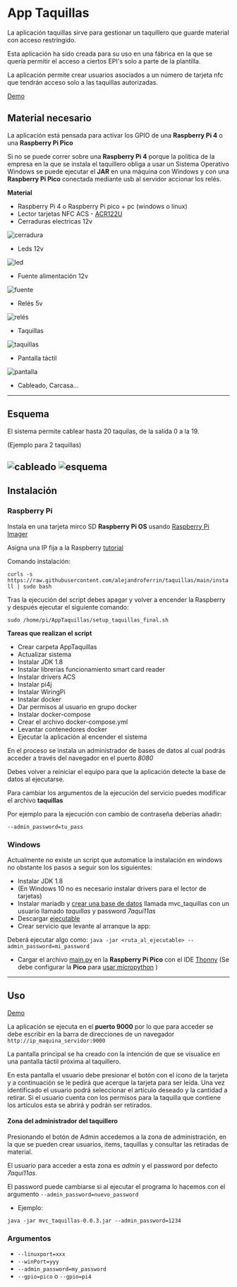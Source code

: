 # App Taquillas
La aplicación taquillas sirve para gestionar un taquillero que guarde material con acceso restringido.

Esta aplicación ha sido creada para su uso en una fábrica en la que se quería permitir el acceso a ciertos EPI's solo a parte de la plantilla.

La aplicación permite crear usuarios asociados a un número de tarjeta nfc que tendrán acceso solo a las taquillas autorizadas.

[Demo](https://alejandroferrin.github.io/taquillas/) 

## Material necesario
La aplicación está pensada para activar los GPIO de una __Raspberry Pi 4__ o una __Raspberry Pi Pico__

Si no se puede correr sobre una __Raspberry Pi 4__ porque la política de la empresa en la que se instala el taquillero obliga a usar un Sistema Operativo Windows se puede ejecutar el __JAR__ en una máquina con Windows y con una __Raspberry Pi Pico__ conectada mediante usb al servidor accionar los relés.



__Material__

- Raspberry Pi 4 o Raspberry Pi pico + pc (windows o linux)
- Lector tarjetas NFC ACS - [ACR122U](https://www.acs.com.hk/en/products/3/acr122u-usb-nfc-reader/) 
- Cerraduras electricas 12v

![cerradura](images/cerradura.png)

- Leds 12v

![led](images/led.png)

- Fuente alimentación 12v

![fuente](images/fuente.png)

- Relés 5v

![relés](images/reles.png)

- Taquillas

![taquillas](images/taquillas_foto.png)

- Pantalla táctil

![pantalla](images/pantalla.png)

- Cableado, Carcasa...

----
## Esquema

El sistema permite cablear hasta 20 taquilas, de la salida 0 a la 19. 

(Ejemplo para 2 taquillas)

![cableado](images/wiring.png)
![esquema](images/esquema.png)
----
## Instalación

### Raspberry Pi

Instala en una tarjeta mirco SD __Raspberry Pi OS__ usando [Raspberry Pi Imager](https://www.raspberrypi.org/software/) 

Asigna una IP fija a la Raspberry [tutorial](https://raspberryparanovatos.com/tutoriales/asignar-ip-fija-raspberry-pi/) 

Comando instalación:

`curls -s https://raw.githubusercontent.com/alejandroferrin/taquillas/main/install | sudo bash`

Tras la ejecución del script debes apagar y volver a encender la Raspberry y después ejecutar el siguiente comando:

`sudo /home/pi/AppTaquillas/setup_taquillas_final.sh`

__Tareas que realizan el script__

- Crear carpeta AppTaquillas
- Actualizar sistema
- Instalar JDK 1.8
- Instalar librerías funcionamiento smart card reader
- Instalar drivers ACS
- Instalar pi4j
- Instalar WiringPi
- Instalar docker
- Dar permisos al usuario en grupo docker
- Instalar docker-compose
- Crear el archivo docker-compose.yml
- Levantar contenedores docker
- Ejecutar la aplicación al encender el sistema

En el proceso se instala un administrador de bases de datos al cual podrás acceder a través del navegador en el puerto _8080_

Debes volver a reiniciar el equipo para que la aplicación detecte la base de datos al ejecutarse.

Para cambiar los argumentos de la ejecución del servicio puedes modificar  el archivo __taquillas__

Por ejemplo para la ejecución con cambio de contraseña deberías añadir:

`--admin_password=tu_pass`

### Windows

Actualmente no existe un script que automatice la instalación en windows no obstante los pasos a seguir son los siguientes:


- Instalar JDK 1.8
- (En Windows 10 no es necesario instalar drivers para el lector de tarjetas)
- Instalar mariadb y [crear una base de datos](https://www.daniloaz.com/es/como-crear-un-usuario-en-mysql-mariadb-y-concederle-permisos-para-una-base-de-datos-desde-la-linea-de-comandos/)  llamada mvc_taquillas con un usuario llamado _taquillas_ y password _7aqui11as_
- Descargar [ejecutable](https://github.com/alejandroferrin/taquillas/raw/main/target/mvc_taquillas-0.0.1-SNAPSHOT.jar) 
- Crear servicio que levante al arranque la app:

Deberá ejecutar algo como:
`java -jar <ruta_al_ejecutable> --admin_password=mi_password`

- Cargar el archivo [main.py](pico/main.py) en la __Raspberry Pi Pico__ con el IDE [Thonny](https://thonny.org/) (Se debe configurar la __Pico__ para [usar micropython](https://www.raspberrypi.org/documentation/rp2040/getting-started/#getting-started-with-micropython) )


----
## Uso

[Demo](https://alejandroferrin.github.io/taquillas/) 

La aplicación se ejecuta en el __puerto 9000__ por lo que para acceder se debe escribir en la barra de direcciones de un navegador `http://ip_maquina_servidor:9000`

La pantalla principal se ha creado con la intención de que se visualice en una pantalla táctil próxima al taquillero.

En esta pantalla el usuario debe presionar el botón con el icono de la tarjeta y a continuación se le pedirá que acerque la tarjeta para ser leída. Una vez identificado el usuario podrá seleccionar el artículo deseado y la cantidad a retirar. Si el usuario cuenta con los permisos para la taquilla que contiene los artículos esta se abrirá y podrán ser retirados.

#### Zona del administrador del taquillero
Presionando el botón de Admin accedemos a la zona de administración, en la que se pueden crear usuarios, items, taquillas y consultar las retiradas de material.

El usuario para acceder a esta zona es _admin_ y el password por defecto _7aqui11as_.

El password puede cambiarse si al ejecutar el programa lo hacemos con el argumento `--admin_password=nuevo_password`

- Ejemplo:

`java -jar mvc_taquillas-0.0.3.jar --admin_password=1234`


### Argumentos

- `--linuxport=xxx`
- `--winPort=yyy`
- `--admin_password=my_password`
- `--gpio=pico` o `--gpio=pi4`

